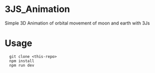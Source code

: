 # 3JS_Animation
Simple 3D Animation of orbital movement of moon and earth with 3Js


# Usage
      git clone <this-repo>
      npm install
      npm run dev
